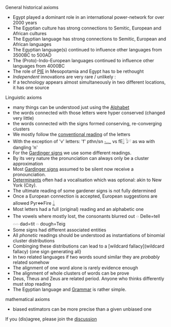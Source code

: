 General historical axioms  

* Egypt played a dominant role in an international power-network for over 2000 years  
* The Egyptian culture has strong connections to Semitic, European and African cultures  
* The Egyptian language has strong connections to Semitic, European and African languages  
* The Egyptian language(s) continued to influence other languages from 3500BC to 500AD  
* The (Proto)-Indo-European languages continued to influence other languages from 4000BC  
* The role of [PIE](PIE) in Mesopotamia and Egypt has to be rethought  
* *Independent* innovations are very rare / unlikely :  
* If a technology appears almost simultaneously in two different locations, it has one source  

Linguistic axioms  

* many things can be understood just using the [Alphabet](Alphabet)  
* the words connected with those letters were hyper conserved (changed very little)  
* the words connected with the signs formed conserving, re-converging clusters  
* We mostly follow the [conventional reading](https://en.wikipedia.org/wiki/Transliteration_of_Ancient_Egyptian#Table_of_transliteration_schemes) of the letters  
* With the exception of 'v' letters: 'f' pthn/sn [𓆑](𓆑) vs fE[𓇋](𓇋) 𓅱𓍢  as wə with dangling 'n'  
* For the [Gardinger signs](Gardinger-signs) we use some different readings.  
* By its very nature the pronunciation can always only be a cluster approximation  
* Most [Gardinger signs](Gardinger-signs) assumed to be silent now receive a pronounciation.  
* [Determinants](Determinants) often had a vocalisation which was optional: akin to New York (City).  
* The ultimate reading of some gardener signs is not fully determined  
* Once a European connection is accepted, European suggestions are allowed Pyr⇔Fire [𓍑](𓍑)  
* Most letters had a full (original) reading and an alphabetic one  
* The vowels where mostly lost, the consonants blurred out 𓏏 Delle=tell 𓏏𓏏 dad=tit 𓏏 dough=Teig  
* Some signs had different associated entities  
* All *phonetic* readings should be understood as instantiations of binomial cluster distributions  
* Combinging these distributions can lead to a [wildcard fallacy](wildcard fallacy) {one sign generating all}  
* In two related languages if two words sound similar they are *probably* related somehow  
* The alignment of one word alone is rarely evidence enough  
* The alignment of whole clusters of words can be prove  
* Deus, Theus and Zeus are related period. Anyone who thinks differently must stop reading  
* The Egyptian language and [Grammar](Grammar) is rather simple.  

mathematical axioms  
* biased estimators can be more precise than a given unbiased one  

If you (dis)agree, please join the [discussion](https://github.com/pannous/hieros/issues/3)  